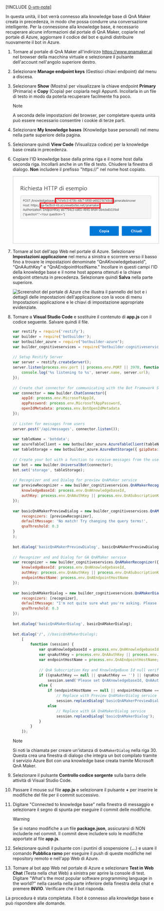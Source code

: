 [!INCLUDE [0-vm-note](0-vm-note.md)]

In questa unità, il bot verrà connesso alla knowledge base di QnA Maker creata in precedenza, in modo che possa condurre una conversazione intelligente. Per la connessione alla knowledge base, è necessario recuperare alcune informazioni dal portale di QnA Maker, copiarle nel portale di Azure, aggiornare il codice del bot e quindi distribuire nuovamente il bot in Azure.

1. Tornare al portale di QnA Maker all'indirizzo https://www.qnamaker.ai nel browser della macchina virtuale e selezionare il pulsante dell'account nell'angolo superiore destro.
1. Selezionare **Manage endpoint keys** (Gestisci chiavi endpoint) dal menu a discesa.
1. Selezionare **Show** (Mostra) per visualizzare la chiave endpoint **Primary** (Primaria) e **Copy** (Copia) per copiarla negli Appunti. Incollarla in un file di testo in modo da poterla recuperare facilmente fra poco.

    > [!NOTE]
    > A seconda delle impostazioni del browser, per completare questa unità può essere necessario consentire i cookie di terze parti.

1. Selezionare **My knowledge bases** (Knowledge base personali) nel menu nella parte superiore della pagina.
1. Selezionare quindi **View Code** (Visualizza codice) per la knowledge base creata in precedenza.

1. Copiare l'ID knowledge base dalla prima riga e il nome host dalla seconda riga. Incollarli anche in un file di testo. Chiudere la finestra di dialogo. **Non** includere il prefisso "https://" nel nome host copiato.

    ![Screenshot del portale di QnA Maker che illustra la richiesta HTTP di esempio con l'ID e il nome host dell'endpoint della knowledge base evidenziati.](../media/6-copy-endpoint-info.png)

1. Tornare al bot dell'app Web nel portale di Azure. Selezionare **Impostazioni applicazione** nel menu a sinistra e scorrere verso il basso fino a trovare le impostazioni denominate "QnAKnowledgebaseId", "QnAAuthKey" e "QnAEndpointHostName." Incollare in questi campi l'ID della knowledge base e il nome host appena ottenuti e la chiave endpoint ottenuta in precedenza. Selezionare quindi **Salva** nella parte superiore.

    ![Screenshot del portale di Azure che illustra il pannello del bot e i dettagli delle impostazioni dell'applicazione con la voce di menu Impostazioni applicazione e le chiavi di impostazione appropriate evidenziate.](../media/6-enter-app-settings.png)

1. Tornare a **Visual Studio Code** e sostituire il contenuto di **app.js** con il codice seguente. Salvare quindi il file.

    ```JavaScript
    var restify = require('restify');
    var builder = require('botbuilder');
    var botbuilder_azure = require("botbuilder-azure");
    var builder_cognitiveservices = require("botbuilder-cognitiveservices");

    // Setup Restify Server
    var server = restify.createServer();
    server.listen(process.env.port || process.env.PORT || 3978, function () {
        console.log('%s listening to %s', server.name, server.url);
    });

    // Create chat connector for communicating with the Bot Framework Service
    var connector = new builder.ChatConnector({
        appId: process.env.MicrosoftAppId,
        appPassword: process.env.MicrosoftAppPassword,
        openIdMetadata: process.env.BotOpenIdMetadata
    });

    // Listen for messages from users
    server.post('/api/messages', connector.listen());

    var tableName = 'botdata';
    var azureTableClient = new botbuilder_azure.AzureTableClient(tableName, process.env['AzureWebJobsStorage']);
    var tableStorage = new botbuilder_azure.AzureBotStorage({ gzipData: false }, azureTableClient);

    // Create your bot with a function to receive messages from the user
    var bot = new builder.UniversalBot(connector);
    bot.set('storage', tableStorage);

    // Recognizer and and Dialog for preview QnAMaker service
    var previewRecognizer = new builder_cognitiveservices.QnAMakerRecognizer({
        knowledgeBaseId: process.env.QnAKnowledgebaseId,
        authKey: process.env.QnAAuthKey || process.env.QnASubscriptionKey
    });

    var basicQnAMakerPreviewDialog = new builder_cognitiveservices.QnAMakerDialog({
        recognizers: [previewRecognizer],
        defaultMessage: 'No match! Try changing the query terms!',
        qnaThreshold: 0.3
    }
    );

    bot.dialog('basicQnAMakerPreviewDialog', basicQnAMakerPreviewDialog);

    // Recognizer and and Dialog for GA QnAMaker service
    var recognizer = new builder_cognitiveservices.QnAMakerRecognizer({
        knowledgeBaseId: process.env.QnAKnowledgebaseId,
        authKey: process.env.QnAAuthKey || process.env.QnASubscriptionKey, // Backward compatibility with QnAMaker (Preview)
        endpointHostName: process.env.QnAEndpointHostName
    });

    var basicQnAMakerDialog = new builder_cognitiveservices.QnAMakerDialog({
        recognizers: [recognizer],
        defaultMessage: "I'm not quite sure what you're asking. Please ask your question again.",
        qnaThreshold: 0.3
    });

    bot.dialog('basicQnAMakerDialog', basicQnAMakerDialog);

    bot.dialog('/', //basicQnAMakerDialog);
        [
            function (session) {
                var qnaKnowledgebaseId = process.env.QnAKnowledgebaseId;
                var qnaAuthKey = process.env.QnAAuthKey || process.env.QnASubscriptionKey;
                var endpointHostName = process.env.QnAEndpointHostName;

                // QnA Subscription Key and KnowledgeBase Id null verification
                if ((qnaAuthKey == null || qnaAuthKey == '') || (qnaKnowledgebaseId == null || qnaKnowledgebaseId == ''))
                    session.send('Please set QnAKnowledgebaseId, QnAAuthKey and QnAEndpointHostName (if applicable) in App Settings. Learn how to get them at https://aka.ms/qnaabssetup.');
                else {
                    if (endpointHostName == null || endpointHostName == '')
                        // Replace with Preview QnAMakerDialog service
                        session.replaceDialog('basicQnAMakerPreviewDialog');
                    else
                        // Replace with GA QnAMakerDialog service
                        session.replaceDialog('basicQnAMakerDialog');
                }
            }
        ]);
    ```

    > [!NOTE]
    > Si noti la chiamata per creare un'istanza di `QnAMakerDialog` nella riga 30. Questa crea una finestra di dialogo che integra un bot compilato tramite il servizio Azure Bot con una knowledge base creata tramite Microsoft QnA Maker.

1. Selezionare il pulsante **Controllo codice sorgente** sulla barra delle attività di Visual Studio Code.
1. Passare il mouse sul file **app.js** e selezionare il pulsante __+__ per inserire le modifiche del file per il commit successivo.
1. Digitare "Connected to knowledge base" nella finestra di messaggio e selezionare il segno di spunta per eseguire il commit delle modifiche.

    > [!Warning]
    > Se si notano modifiche a un file **package.json**, assicurarsi di NON includerle nel commit. Il commit deve includere solo le modifiche apportate al file **app.js**.

1. Selezionare quindi il pulsante con i puntini di sospensione (__...__) e usare il comando **Pubblica ramo** per eseguire il push di queste modifiche nel repository remoto e nell'app Web di Azure.

1. Tornare al bot app Web nel portale di Azure e selezionare **Test in Web Chat** (Testa nella chat Web) a sinistra per aprire la console di test. Digitare "What's the most popular software programming language in the world?" nella casella nella parte inferiore della finestra della chat e premere **INVIO**. Verificare che il bot risponda.

La procedura è stata completata. Il bot è connesso alla knowledge base e può rispondere alle domande.
